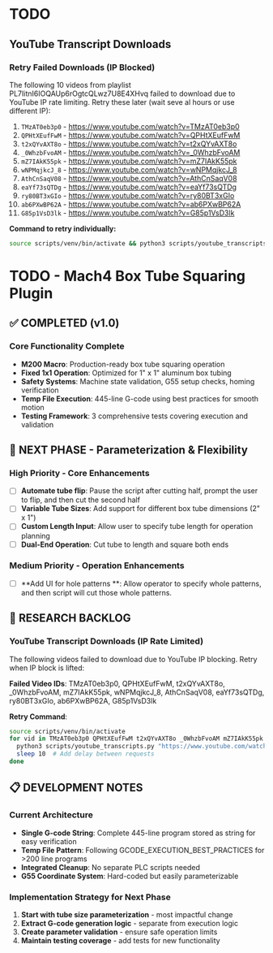 # TODO

## YouTube Transcript Downloads

### Retry Failed Downloads (IP Blocked)
The following 10 videos from playlist PL7IitnI6IOQAUp6rOgtcQLwz7U8E4XHvq failed to download due to YouTube IP rate limiting. Retry these later (wait seve
al hours or use different IP):

1. `TMzAT0eb3p0` - https://www.youtube.com/watch?v=TMzAT0eb3p0
2. `QPHtXEufFwM` - https://www.youtube.com/watch?v=QPHtXEufFwM
3. `t2xQYvAXT8o` - https://www.youtube.com/watch?v=t2xQYvAXT8o
4. `_0WhzbFvoAM` - https://www.youtube.com/watch?v=_0WhzbFvoAM
5. `mZ7IAkK55pk` - https://www.youtube.com/watch?v=mZ7IAkK55pk
6. `wNPMqjkcJ_8` - https://www.youtube.com/watch?v=wNPMqjkcJ_8
7. `AthCnSaqV08` - https://www.youtube.com/watch?v=AthCnSaqV08
8. `eaYf73sQTDg` - https://www.youtube.com/watch?v=eaYf73sQTDg
9. `ry80BT3xGIo` - https://www.youtube.com/watch?v=ry80BT3xGIo
10. `ab6PXwBP62A` - https://www.youtube.com/watch?v=ab6PXwBP62A
11. `G85p1VsD3lk` - https://www.youtube.com/watch?v=G85p1VsD3lk

**Command to retry individually:**
```bash
source scripts/venv/bin/activate && python3 scripts/youtube_transcripts.py "VIDEO_URL"
```

# TODO - Mach4 Box Tube Squaring Plugin

## ✅ COMPLETED (v1.0)

### Core Functionality Complete
- **M200 Macro**: Production-ready box tube squaring operation
- **Fixed 1x1 Operation**: Optimized for 1" x 1" aluminum box tubing
- **Safety Systems**: Machine state validation, G55 setup checks, homing verification
- **Temp File Execution**: 445-line G-code using best practices for smooth motion
- **Testing Framework**: 3 comprehensive tests covering execution and validation

## 🚀 NEXT PHASE - Parameterization & Flexibility

### High Priority - Core Enhancements
- [ ] **Automate tube flip**: Pause the script after cutting half, prompt the user to flip, and then cut the second half
- [ ] **Variable Tube Sizes**: Add support for different box tube dimensions (2" x 1")
- [ ] **Custom Length Input**: Allow user to specify tube length for operation planning
- [ ] **Dual-End Operation**: Cut tube to length and square both ends

### Medium Priority - Operation Enhancements  
- [ ] **Add UI for hole patterns **: Allow operator to specify whole patterns, and then script will cut those whole patterns.


## 🔄 RESEARCH BACKLOG

### YouTube Transcript Downloads (IP Rate Limited)
The following videos failed to download due to YouTube IP blocking. Retry when IP block is lifted:

**Failed Video IDs**: TMzAT0eb3p0, QPHtXEufFwM, t2xQYvAXT8o, _0WhzbFvoAM, mZ7IAkK55pk, wNPMqjkcJ_8, AthCnSaqV08, eaYf73sQTDg, ry80BT3xGIo, ab6PXwBP62A, G85p1VsD3lk

**Retry Command**:
```bash
source scripts/venv/bin/activate
for vid in TMzAT0eb3p0 QPHtXEufFwM t2xQYvAXT8o _0WhzbFvoAM mZ7IAkK55pk wNPMqjkcJ_8 AthCnSaqV08 eaYf73sQTDg ry80BT3xGIo ab6PXwBP62A G85p1VsD3lk; do
  python3 scripts/youtube_transcripts.py "https://www.youtube.com/watch?v=$vid"
  sleep 10  # Add delay between requests
done
```

## 📋 DEVELOPMENT NOTES

### Current Architecture
- **Single G-code String**: Complete 445-line program stored as string for easy verification
- **Temp File Pattern**: Following GCODE_EXECUTION_BEST_PRACTICES for >200 line programs
- **Integrated Cleanup**: No separate PLC scripts needed
- **G55 Coordinate System**: Hard-coded but easily parameterizable

### Implementation Strategy for Next Phase
1. **Start with tube size parameterization** - most impactful change
2. **Extract G-code generation logic** - separate from execution logic
3. **Create parameter validation** - ensure safe operation limits
4. **Maintain testing coverage** - add tests for new functionality
